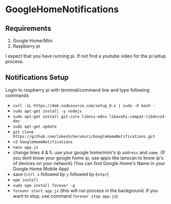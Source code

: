 # GoogleHomeNotifications

## Requirements
1. Google Home/Mini
2. Raspberry pi

I expect that you have running pi. If not find a youtube video for the pi setup process.

## Notifications Setup 
Login to raspberry pi with terminal/command line and type following commands
  - `curl -sL https://deb.nodesource.com/setup_8.x | sudo -E bash -`
  - `sudo apt-get install -y nodejs`
  - `sudo apt-get install git-core libnss-mdns libavahi-compat-libdnssd-dev`
  - `sudo apt-get update`
  - `git clone https://github.com/lokeshcherukuri/GoogleHomeNotifications.git`
  - `cd GoogleHomeNotifications`
  - `nano app.js`
  - change lines 4 & 5. use your google home/mini's ip `address` and `name`. 
      (If you dont know your google home ip, use apps like lanscan to know ip's of devices on your network)
      (You can  find Google Home's Name in your Google Home Mobile App)
  - save (`ctrl x` followed by `y` followed by `Enter`)
  - `npm install`
  - `sudo npm install forever -g`
  - `forever start app.js`
      (this will run process in the background. If you want to stop, use command `forever stop app.js`)
      
